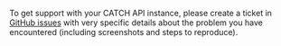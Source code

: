 To get support with your CATCH API instance, please create a ticket in [GitHub issues](https://github.com/annotationsatharvard/catcha/issues) with very specific details about the problem you have encountered (including screenshots and steps to reproduce).
